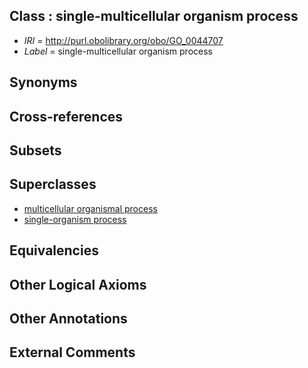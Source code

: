 
## Class : single-multicellular organism process

 * *IRI* = http://purl.obolibrary.org/obo/GO_0044707
 * *Label* = single-multicellular organism process

## Synonyms


## Cross-references


## Subsets


## Superclasses

 * [multicellular organismal process](../../GO/01/GO_0032501.md)
 * [single-organism process](../../GO/99/GO_0044699.md)

## Equivalencies


## Other Logical Axioms


## Other Annotations


## External Comments

